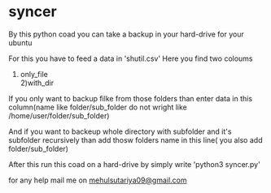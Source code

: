 # syncer
By this python coad you can take a backup in your hard-drive for your ubuntu

For this you have to feed a data in 'shutil.csv' 
Here you find two coloums 
1) only_file  
2)with_dir

If you only want to backup filke from those folders than enter data in this column(name like folder/sub_folder  do not wright like /home/user/folder/sub_folder)

And if you want to backeup whole directory with subfolder and it's subfolder recursively than add thosw folders name in this line( you also add folder/sub_folder)

After this 
run this coad on a hard-drive by simply write 'python3 syncer.py' 

for any help mail me on mehulsutariya09@gmail.com

